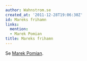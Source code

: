 ```yaml
---
author: Wahnstrom.se
created_at: '2011-12-28T19:06:30Z'
id: Mareks frihamn
links:
  mention:
  - Marek Pomian
title: Mareks frihamn
---
```


Se [Marek Pomian].

  [Marek Pomian]: Marek_Pomian